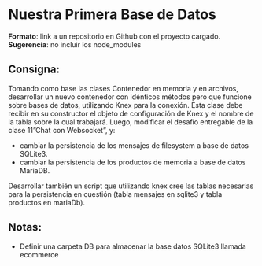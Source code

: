 # Nuestra Primera Base de Datos

**Formato**: link a un repositorio en Github con el proyecto cargado.  
**Sugerencia**: no incluir los node_modules

## Consigna:
Tomando como base las clases Contenedor en memoria y en archivos, desarrollar un
nuevo contenedor con idénticos métodos pero que funcione sobre bases de datos, utilizando Knex para
la conexión. Esta clase debe recibir en su constructor el objeto de configuración de Knex y el nombre de
la tabla sobre la cual trabajará. Luego, modificar el desafío entregable de la clase 11”Chat con
Websocket”, y:
- cambiar la persistencia de los mensajes de filesystem a base de datos SQLite3.
- cambiar la persistencia de los productos de memoria a base de datos MariaDB.  

Desarrollar también un script que utilizando knex cree las tablas necesarias para la persistencia en
cuestión (tabla mensajes en sqlite3 y tabla productos en mariaDb).

## Notas:
- Definir una carpeta DB para almacenar la base datos SQLite3 llamada ecommerce
